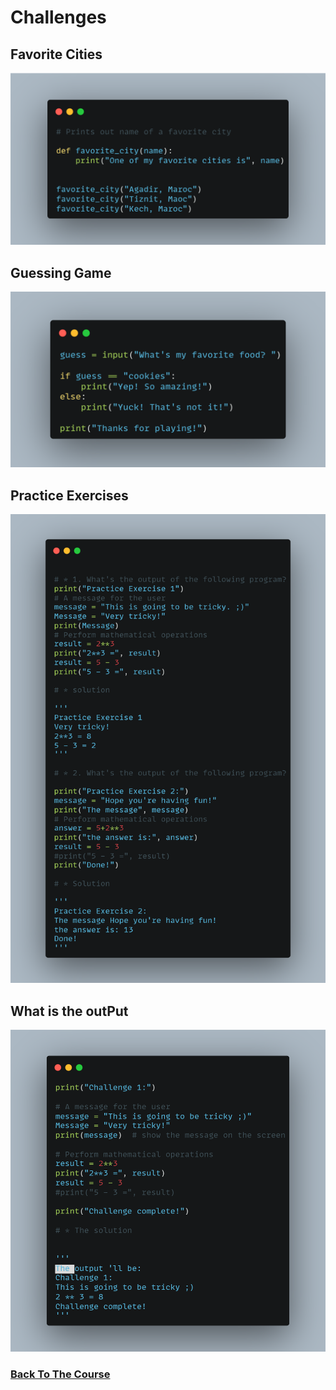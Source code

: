 # Challenges 

## Favorite Cities
![Challenge-1](./screenshots/challenge-1.png)

## Guessing Game
![Challenge-2](./screenshots/challenge-2.png)


## Practice Exercises
![Challenge-3](./screenshots/challenge-3.png)

## What is the outPut 
![Challenge-4](./screenshots/challenge-4.png)


### [Back To The Course](../)